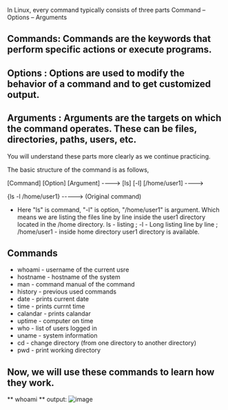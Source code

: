In Linux, every command typically consists of three parts
Command – Options – Arguments


## Commands: Commands are the keywords that perform specific actions or execute programs.
## Options : Options are used to modify the behavior of a command and to get customized output.
## Arguments : Arguments are the targets on which the command operates. These can be files, directories, paths, users, etc.


You will understand these parts more clearly as we continue practicing.



The basic structure of the command is as follows,

[Command] [Option] [Argument]  ---->   [ls] [-l] [/home/user1]  ----> 

{ls -l /home/user1} -----> (Original command)

* Here "ls" is command, "-l" is option, "/home/user1" is argument.
Which means we are listing the files line by line inside the user1 directory located in the /home directory.
ls - listing  ;  -l - Long listing line by line  ;  /home/user1 - inside home directory user1 directory is available.


Commands
---------

* whoami - username of the current usre
* hostname - hostname of the system
* man - command manual of the command
* history - previous used commands
* date - prints current date
* time - prints currnt time
* calandar - prints calandar
* uptime - computer on time
* who - list of users logged in
* uname - system information
* cd - change directory (from one directory to another directory)
* pwd - print working directory

Now, we will use these commands to learn how they work.
-------------------------------------------------------

** whoami **
output:
![image](https://github.com/user-attachments/assets/efaeeaf1-fe4e-4581-afe4-265a966d90e4)


